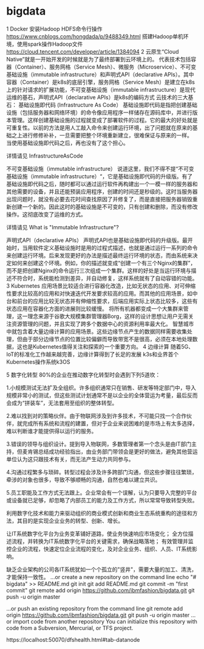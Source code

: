 # bigdata
1 Docker 安装Hadoop HDFS命令行操作 https://www.cnblogs.com/hongdada/p/9488349.html
  搭建Hadoop单机环境，使用spark操作Hadoop文件  https://cloud.tencent.com/developer/article/1384094
2 云原生“Cloud Native”就是一开始开发的时候就是为了最终部署到云环境上的。
  代表技术包括容器（Container）、服务网格（Service Mesh）、微服务（Microservice）、不可变基础设施（immutable infrastructure）和声明式API（declarative APIs）。其中容器（Container）是k8s的底层引擎，服务网格（Service Mesh）是建立在k8s上的针对请求的扩展功能，不可变基础设施（immutable infrastructure）是现代运维的基石，声明式API（declarative APIs）是k8s的编码方式
  云技术的三大基石：
  基础设施即代码 (Infrastructure As Code）
  基础设施即代码是指把创建基础设施（包括服务器和网络环境）的命令像应用程序一样储存在源码库中，并进行版本管理。这样创建基础设施的过程就变成了部署软件的过程。它的最大的好处就是可重复性。以前的方法是用人工敲入命令来创建运行环境，出了问题就在原来的基础之上进行修修补补，一旦需要把整个环境重新建立，很难保证与原来的一样。 当使用基础设施即代码之后，再也没有了这个担心。
  
  详情请见 InfrastructureAsCode
  
  不可变基础设施（immutable infrastructure）
  说道这里，我们不得不提“不可变基础设施（immutable infrastructure）“，它是基础设施即代码的升级版。有了基础设施即代码之后，随时都可以通过运行软件再构建出一个一模一样的服务器和其他需要的设备，并且还能预装应用程序，创建的时间还是秒级的。这时当服务器出现问题时，就没有必要去花时间查找原因了并修复了，而是直接把服务器销毁重新创建一个新的。因此这时的基础设施是不可变的，只有创建和删除，而没有修改操作。这彻底改变了运维的方式。
  
  详情请见 What is "Immutable Infrastructure"?
  
  声明式API（declarative APIs）
  声明式API也是基础设施即代码的升级版。最开始时，当用软件定义基础设施时是用的过程式描述，也就是通过运行一系列的命令来创建运行环境。后来发现更好的办法是描述最终运行环境的状态，而由系统来决定如何来创建这个环境。例如，你的描述就变成“创建一个有三个Nginx的集群”，而不是把创建Nginx的命令运行三次组成一个集群。这样的好处是当运行环境与描述不符合时，系统能检测到差异，并自动修复，这样系统就有了自动容错的功能。
3 Kubernetes 应用场景比较适合进行容器化改造，比如无状态的应用、对可伸缩性要求比较高的应用和对快速迭代开发要求较高的应用。而其他的应用场景，如中台和前台的应用比较无状态并有伸缩性要求，后端应用实际上状态比较多，这些有状态应用在容器化方面的进展则比较缓慢。
  将所有机器都变成一个大集群来管理，这一理念来源于谷歌大规模集群管理器Borg，这样的设计思想让用户无需关注资源管理的问题，并且实现了跨多个数据中心的资源利用率最大化。
  智慧城市中就包含着大量边缘计算的应用场景。这些边缘节点产生的数据同样需要收集处理，但由于部分边缘节点的位置比较偏僻而导致带宽不是很高，必须在本地处理数据，这也是Kubernetes值得关注和探索的一个重要方向。
4 边缘计算 随着5G、IoT的标准化工作越来越完善，边缘计算得到了长足的发展 k3s和业界首个Kubernetes操作系统k3OS

5 数字化转型
  80%的企业在推动数字化转型时会遇到下列5道坎：
  
  1.小规模测试无法扩及全组织。许多组织通常只在销售、研发等特定部门中，导入规模非常小的测试，但这些测试计划通常不是以企业的全体营运为考量，最后反而会成为“拼装车”，无法套用至组织的整体转型。
  
  2.难以找到对的策略伙伴。由于物联网涉及到许多技术，不可能只找一个合作伙伴，就完成所有系统和流程的建置，但对于企业来说困难的是市场上有太多选择，难以判断谁才能提供得以运行的服务。
  
  3.错误的领导与组织设计。提到导入物联网，多数管理者第一个念头是由IT部门主持，但麦肯锡总结成功经验指出，由业务部门带领会是更好的做法，避免其他营运单位认为这只跟技术有关，而无法产生动力共同参与。
  
  4.沟通过程繁多与琐碎。转型过程会涉及许多跨部门沟通，但这些步骤往往繁琐，牵涉的对象也很多，导致不够顺畅的沟通，自然也难以建立共识。
  
  5.员工职能及工作方式无法跟上。企业常会有一个误解，认为只要导入完整的平台或设备就已足够，却忽略了内部员工的能力及工作方式，所以常常导致转型失败。
  
  利用数字化技术和能力来驱动组织的商业模式创新和商业生态系统重构的途径和方法，其目的是实现企业业务的转型、创新、增长。
  
  让IT系统数字化平台为业务变革铺好道路，使业务快速响应市场变化；
  全方位描述流程，并转换为IT系统数字化平台的关键需求，确保战略落地；
  有效管理并监控企业的流程，快速定位企业流程的变化，及对企业业务、组织、人员、IT系统影响。
  
  缺乏企业架构的公司各IT系统犹如一个个孤立的"竖井"，需要大量的加工、清洗，才能保持一致性。
  …or create a new repository on the command line
  echo "# bigdata" >> README.md
  git init
  git add README.md
  git commit -m "first commit"
  git remote add origin https://github.com/ibmfashion/bigdata.git
  git push -u origin master
                  
  …or push an existing repository from the command line
  git remote add origin https://github.com/ibmfashion/bigdata.git
  git push -u origin master
  …or import code from another repository
  You can initialize this repository with code from a Subversion, Mercurial, or TFS project.
  
  https://localhost:50070/dfshealth.html#tab-datanode